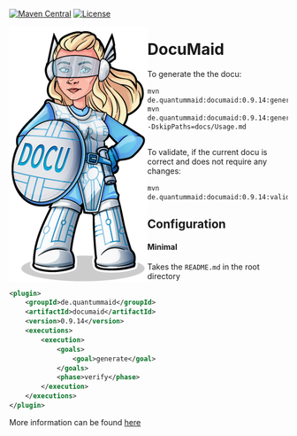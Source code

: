 [![Maven Central](https://maven-badges.herokuapp.com/maven-central/de.quantummaid/documaid/badge.svg)](https://maven-badges.herokuapp.com/maven-central/de.quantummaid/documaid)
[![License](https://img.shields.io/badge/License-Apache%202.0-blue.svg)](https://opensource.org/licenses/Apache-2.0)

<img src="documaid_logo.png" align="left"/>

# DocuMaid

To generate the the docu:

```
mvn de.quantummaid:documaid:0.9.14:generate
mvn de.quantummaid:documaid:0.9.14:generate -DskipPaths=docs/Usage.md


```

To validate, if the current docu is correct and does not require any changes:

```
mvn de.quantummaid:documaid:0.9.14:validate
```


## Configuration

#### Minimal
Takes the `README.md` in the root directory
<!---[Plugin](groupId artifactId version goal=generate phase=verify )-->
```xml
<plugin>
    <groupId>de.quantummaid</groupId>
    <artifactId>documaid</artifactId>
    <version>0.9.14</version>
    <executions>
        <execution>
            <goals>
                <goal>generate</goal>
            </goals>
            <phase>verify</phase>
        </execution>
    </executions>
</plugin>
```

More information can be found [here](./docs/Usage.md)